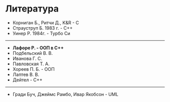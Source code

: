 # Литература
- Корниган Б., Ритчи Д., K&R - C
- Страуструп Б. 1983 г. - C++
- Уинер Р. 1984г. - Турбо Си
---
- **Лафоре Р. - ООП в C++**
- Подбельский В. В.
- Иванова Г. С.
- Павловская Т. А.
- Хореев П. Б. - ООП
- Лаптев В. В.
- Дейтел - C++
---
- Гради Буч, Джеймс Рамбо, Ивар Якобсон - UML